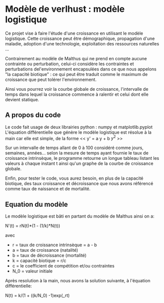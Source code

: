 
# Modèle de verlhust : modèle logistique


Ce projet vise à faire l'étude d'une croissance en utilisant le modèle logistique. 
Cette croissance peut être démographique, propagation d'une maladie, adoption d'une technologie, exploitation des ressources naturelles ...

Contrairement au modèle de Malthus qui ne prend en compte aucune contrainte ou perturbation, celui-ci considère les contraintes et perturbations del'environnement encapsulées dans ce que nous appelons "la capacité biotique" : ce qui peut être traduit comme le maximum de croissance que peut tolérer l'environnement. 

Ainsi vous pourrez voir la courbe globale de croissance, l'intervalle de temps dans lequel la croissance commence à ralentir et celui dont elle devient statique. 




## A propos du code

Le code fait usage de deux librairies python : numpy et matplotlib.pyplot 
L'équation différentielle que génère le modèle logistique est résolue à la main car elle est simple, de la forme << y' = a y + b $y^2$ >> 

Sur un intervalle de temps allant de 0 à 100 considéré comme jours, semaines, années... selon la mesure de temps ayant fournie le taux de croissance intrinsèque, le programme retourne un longue tableau listant les valeurs à chaque instant t ainsi qu'un graphe de la courbe de croissance globale. 

Enfin, pour tester le code, vous aurez besoin, en plus de la capacité biotique, des taux croissance et décroissance que nous avons référencé comme taux de naissance et de mortalité.

## Equation du modèle

Le modèle logistique est bâti en partant du modèle de Malthus ainsi on a: 

N'(t) = rN(t)*(1 - (1/k)*N(t))

avec 
* r = taux de croissance intrinsèque = a - b
* a = taux de croissance (natalité)
* b = taux de décroissance (mortalité)
* k = capacité biotique = r/c
* c = le coefficient de compétition et/ou contraintes
* N_0 = valeur initiale

Après resolution à la main, nous avons la solution suivante, à l'équation différentielle: 

N(t) = k/(1 + ((k/N_0) -1)exp(_rt)     



